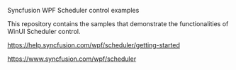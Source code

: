 Syncfusion WPF Scheduler control examples

This repository contains the samples that demonstrate the functionalities of WinUI Scheduler control.

https://help.syncfusion.com/wpf/scheduler/getting-started

https://www.syncfusion.com/wpf/scheduler
